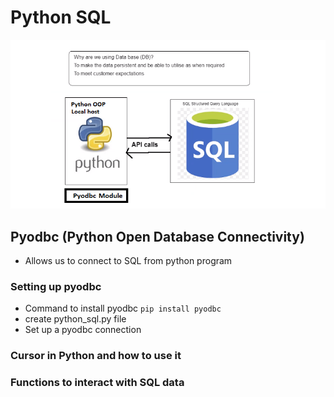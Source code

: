 # Python SQL
![](images/Python_sql.png)
## Pyodbc (Python Open Database Connectivity)
- Allows us to connect to SQL from python program
### Setting up pyodbc
- Command to install pyodbc ``` pip install pyodbc ```
- create python_sql.py file
- Set up a pyodbc connection

### Cursor in Python and how to use it

### Functions to interact with SQL data


